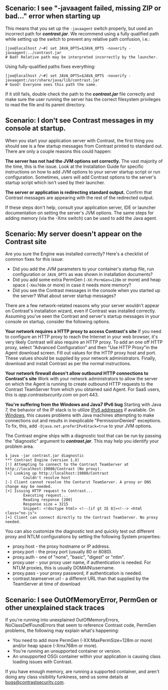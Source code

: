 <!--
title: "Troubleshooting the Agent"
description: "Troubleshooting guide for the agent installation process."
tags: "java agent troubleshoot installation guide"
-->

## Scenario: I see "-javaagent failed, missing ZIP or bad..." error when starting up 
This means that you set up the ```-javaagent``` switch properly, but used an incorrect path for ***contrast.jar***. We recommend using a fully qualified path while setting up the switch to prevent any relative path confusion, i.e.:

````
[joe@localhost /~#] set JAVA_OPTS=$JAVA_OPTS -noverify -javaagent:../contrast.jar 
# Bad! Relative path may be interpreted incorrectly by the launcher.
````

Using fully-qualified paths fixes everything:

````
[joe@localhost /~#] set JAVA_OPTS=$JAVA_OPTS -noverify -javaagent:/usr/share/java/lib/contrast.jar 
# Good! Everyone sees this path the same.
````

If it still fails, double check the path to the ***contrast.jar*** file correctly and make sure the user running the server has the correct filesystem privileges to read the file and its parent directory.

## Scenario: I don't see Contrast messages in my console at startup.

When you start your application server with Contrast, the first thing you should see is a few startup messages from Contrast printed to standard out. There are only a couple reasons this could happen:

**The server has not had the JVM options set correctly.**
The vast majority of the time, this is the issue. Look at the Installation Guide for specific instructions on how to add JVM options to your server startup script or run configuration. Sometimes, users will add Contrast options to the server's startup script which isn't used by their launcher.

**The server or application is redirecting standard output.**
Confirm that Contrast messages are appearing with the rest of the redirected output.

If these steps don't help, consult your application server, IDE or launcher documentation on setting the server's JVM options. The same steps for adding memory (via the -Xmx switch) can be used to add the Java agent. 

## Scenario: My server doesn't appear on the Contrast site
Are you sure the Engine was installed correctly? Here's a checklist of common fixes for this issue:
* Did you add the JVM parameters to your container's startup file, run configuration or ```JAVA_OPTS``` as was shown in installation documents?
* Did you add some extra PermGen (```-XX:PermGen=128m``` or more) and heap space (```-Xmx768m``` or more) in case it needs more memory?
* Did you see the Contrast messages in the console when you started up the server? What about server startup messages?

There are a few network-related reasons why your server wouldn't appear on Contrast's installation wizard, even if Contrast was installed correctly. Assuming you've seen the Contrast and server's startup messages in your console on startup, consider the following options.

**Your network requires a HTTP proxy to access Contrast's site**
If you need to configure an HTTP proxy to reach the Internet in your web browser, it's very likely Contrast will also require an HTTP proxy. To add an one off HTTP proxy, select "Advanced Configuration" and then "Use HTTP Proxy"in the Agent download screen. Fill out values for the HTTP proxy host and port. These values should be supplied by your network administrators. Finally, download and install Contrast as per the normal instructions.

**Your network firewall doesn't allow outbound HTTP connections to Contrast's site**
Work with your network administrators to allow the server on which the Agent is running to create outbound HTTP requests to the Contrast TeamServer from which you obtained said Agent. For SaaS users, this is *app.contrastsecurity.com* on port 443.

**You're suffering from the Windows and Java7 IPv6 bug**
Starting with Java 7, the behavior of the IP stack is to utilize [IPv6 addresses](http://docs.oracle.com/javase/7/docs/api/java/net/doc-files/net-properties.html) if available. On [Windows](http://bugs.java.com/bugdatabase/view_bug.do?bug_id=7095419), this causes problems with Java machines attempting to make connections out and results in inexplicable "PermissionDenied" exceptions. To fix, this, add ```-Djava.net.preferIPv4Stack=true``` to your JVM options.

The Contrast engine ships with a diagnostic tool that can be run by passing the "diagnostic" argument to ***contrast.jar***. This may help you identify your problem area.

````
$ java -jar contrast.jar diagnostic 
*** Contrast Engine (version 1.X) 
[!] Attempting to connect to the Contrast TeamServer at http://localhost:19080/Contrast (No proxy). 
[+] Looking up http://localhost:19080/Contrast 
        Couldn't resolve host 
[-] Client cannot resolve the Contarst TeamServer. A proxy or DNS change may be needed. 
[+] Issuing HTTP request to Contrast... 
        Executing request... 
        Reading response [200] 
        Response size = 3215 
        Snippet: <!doctype html> <!--[if gt IE 8]><!--> <html class="no-js"> 
[+] Client can connect directly to the Contrast TeamServer. No proxy needed.
````

You can also customize the diagnostic test and quickly test out different proxy and NTLM configurations by setting the following System properties:
* proxy.host - the proxy hostname or IP address.
* proxy.port - the proxy port (usually 80 or 8080).
* proxy.auth - one of "none", "basic", "digest" or "ntlm".
* proxy.user - your proxy user name, if authentication is needed. For NTLM proxies, this is usually DOMAIN\username.
* proxy.pass - your proxy password, if authentication is needed.
* contrast.teamserver.url - a different URL than that supplied by the TeamServer at time of download

## Scenario: I see OutOfMemoryError, PermGen or other unexplained stack traces

If you're running into unexplained OutOfMemoryErrors, NoClassDefFoundErrors that seem to reference Contrast code, PermGen problems, the following may explain what's happening:
* You need to add more PermGen (-XX:MaxPermSize=128m or more) and/or heap space (-Xmx768m or more).
* You're running an unsupported container or version.
* An unsupported OSGi container within your application is causing class loading issues with Contrast.

If you have enough memory, are running a supported container, and aren't doing any class visibility funkiness, send us some details at bugs@contrastsecurity.com.
